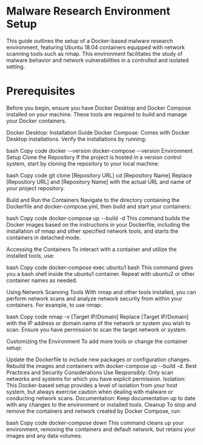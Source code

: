 # Malware Research Environment Setup

This guide outlines the setup of a Docker-based malware research environment, featuring Ubuntu 18.04 containers equipped with network scanning tools such as nmap. This environment facilitates the study of malware behavior and network vulnerabilities in a controlled and isolated setting.

# Prerequisites

Before you begin, ensure you have Docker Desktop and Docker Compose installed on your machine. These tools are required to build and manage your Docker containers.

Docker Desktop: Installation Guide
Docker Compose: Comes with Docker Desktop installations.
Verify the installations by running:

bash
Copy code
docker --version
docker-compose --version
Environment Setup
Clone the Repository
If the project is hosted in a version control system, start by cloning the repository to your local machine:

bash
Copy code
git clone [Repository URL]
cd [Repository Name]
Replace [Repository URL] and [Repository Name] with the actual URL and name of your project repository.

Build and Run the Containers
Navigate to the directory containing the Dockerfile and docker-compose.yml, then build and start your containers:

bash
Copy code
docker-compose up --build -d
This command builds the Docker images based on the instructions in your Dockerfile, including the installation of nmap and other specified network tools, and starts the containers in detached mode.

Accessing the Containers
To interact with a container and utilize the installed tools, use:

bash
Copy code
docker-compose exec ubuntu1 bash
This command gives you a bash shell inside the ubuntu1 container. Repeat with ubuntu2 or other container names as needed.

Using Network Scanning Tools
With nmap and other tools installed, you can perform network scans and analyze network security from within your containers. For example, to use nmap:

bash
Copy code
nmap -v [Target IP/Domain]
Replace [Target IP/Domain] with the IP address or domain name of the network or system you wish to scan. Ensure you have permission to scan the target network or system.

Customizing the Environment
To add more tools or change the container setup:

Update the Dockerfile to include new packages or configuration changes.
Rebuild the images and containers with docker-compose up --build -d.
Best Practices and Security Considerations
Use Responsibly: Only scan networks and systems for which you have explicit permission.
Isolation: This Docker-based setup provides a level of isolation from your host system, but always exercise caution when dealing with malware or conducting network scans.
Documentation: Keep documentation up to date with any changes to the environment or installed tools.
Cleanup
To stop and remove the containers and network created by Docker Compose, run:

bash
Copy code
docker-compose down
This command cleans up your environment, removing the containers and default network, but retains your images and any data volumes.
